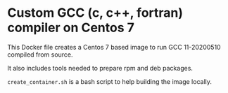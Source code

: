 # Custom GCC (c, c++, fortran) compiler on Centos 7

This Docker file creates a Centos 7 based image to run GCC 11-20200510 compiled from source.

It also includes tools needed to prepare rpm and deb packages.

`create_container.sh` is a bash script to help building the image locally.
